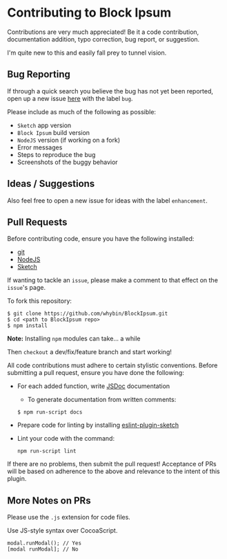 Contributing to Block Ipsum
===========================

Contributions are very much appreciated! Be it a code contribution,
documentation addition, typo correction, bug report, or suggestion.

I'm quite new to this and easily fall prey to tunnel vision.

Bug Reporting
-------------

If through a quick search you believe the bug has not yet been reported, open up
a new issue [here](https://github.com/whybin/BlockIpsum/issues) with the label
`bug`.

Please include as much of the following as possible:
* `Sketch` app version
* `Block Ipsum` build version
* `NodeJS` version (if working on a fork)
* Error messages
* Steps to reproduce the bug
* Screenshots of the buggy behavior

Ideas / Suggestions
-------------------

Also feel free to open a new issue for ideas with the label `enhancement`.

Pull Requests
-------------

Before contributing code, ensure you have the following installed:
* [git](https://git-scm.com/downloads)
* [NodeJS](https://nodejs.org/en/download/)
* [Sketch](https://sketchapp.com/)

If wanting to tackle an `issue`, please make a comment to that effect on the
`issue`'s page.

To fork this repository:

```
$ git clone https://github.com/whybin/BlockIpsum.git
$ cd <path to BlockIpsum repo>
$ npm install
```

**Note:** Installing `npm` modules can take... a while

Then `checkout` a dev/fix/feature branch and start working!

All code contributions must adhere to certain stylistic conventions. Before
submitting a pull request, ensure you have done the following:
* For each added function, write [JSDoc](http://usejsdoc.org/) documentation
    * To generate documentation from written comments:

    ```
    $ npm run-script docs
    ```

* Prepare code for linting by installing
  [eslint-plugin-sketch](https://github.com/whybin/eslint-plugin-sketch)
* Lint your code with the command:

    ```
    npm run-script lint
    ```

If there are no problems, then submit the pull request! Acceptance of PRs will
be based on adherence to the above and relevance to the intent of this plugin.

More Notes on PRs
-----------------

Please use the `.js` extension for code files.

Use JS-style syntax over CocoaScript.

```
modal.runModal(); // Yes
[modal runModal]; // No
```
